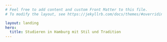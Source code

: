 ```yaml
---
# Feel free to add content and custom Front Matter to this file.
# To modify the layout, see https://jekyllrb.com/docs/themes/#overriding-theme-defaults

layout: landing
hero:
  title: Studieren in Hamburg mit Stil und Tradition
---
```

